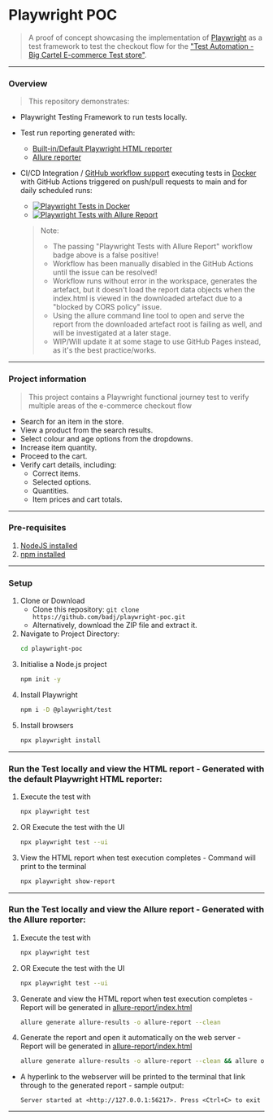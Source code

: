 # Playwright POC

> A proof of concept showcasing the implementation of [Playwright](https://playwright.dev/) as a test framework to test the checkout flow for the ["Test Automation - Big Cartel E-commerce Test store"](https://testautomation.bigcartel.com/).

---
### Overview

> This repository demonstrates:

- Playwright Testing Framework to run tests locally.
- Test run reporting generated with:
  - [Built-in/Default Playwright HTML reporter](https://playwright.dev/docs/test-reporters)
  - [Allure reporter](https://allurereport.org/)
- CI/CD Integration / [GitHub workflow support](https://github.com/badj/playwright-poc/actions) executing tests in [Docker](https://www.docker.com/) with GitHub Actions triggered on push/pull requests to main and for daily scheduled runs:
  - [![Playwright Tests in Docker](https://github.com/badj/playwright-poc/actions/workflows/main.yml/badge.svg)](https://github.com/badj/playwright-poc/actions/workflows/main.yml)
  - [![Playwright Tests with Allure Report](https://github.com/badj/playwright-poc/actions/workflows/allure-report.yml/badge.svg)](https://github.com/badj/playwright-poc/actions/workflows/allure-report.yml)
     
  > Note: 
  > - The passing "Playwright Tests with Allure Report" workflow badge above is a false positive!
  > - Workflow has been manually disabled in the GitHub Actions until the issue can be resolved!
  > - Workflow runs without error in the workspace, generates the artefact, but it doesn't load the report data objects when the index.html is viewed in the downloaded artefact due to a "blocked by CORS policy" issue. 
  > - Using the allure command line tool to open and serve the report from the downloaded artefact root is failing as well, and will be investigated at a later stage. 
  > - WIP/Will update it at some stage to use GitHub Pages instead, as it's the best practice/works.

---
### Project information

> This project contains a Playwright functional journey test to verify multiple areas of the e-commerce checkout flow

- Search for an item in the store.
- View a product from the search results.
- Select colour and age options from the dropdowns.
- Increase item quantity.
- Proceed to the cart.
- Verify cart details, including:
    - Correct items.
    - Selected options.
    - Quantities.
    - Item prices and cart totals.

---
### Pre-requisites

1. [NodeJS installed](https://nodejs.org/en/download/)
2. [npm installed](https://docs.npmjs.com/downloading-and-installing-node-js-and-npm/)

---
### Setup

1. Clone or Download
    - Clone this repository: `git clone https://github.com/badj/playwright-poc.git`
    - Alternatively, download the ZIP file and extract it.
2. Navigate to Project Directory:
   ```bash
   cd playwright-poc
   ```
3. Initialise a Node.js project
   ```bash
   npm init -y
   ```
4. Install Playwright
   ```bash
   npm i -D @playwright/test
   ```
5. Install browsers
   ```bash
   npx playwright install
   ``` 

---
### Run the Test locally and view the HTML report - Generated with the default Playwright HTML reporter:

1. Execute the test with
   ```bash
   npx playwright test
   ```
2. OR Execute the test with the UI
   ```bash
   npx playwright test --ui
   ``` 
3. View the HTML report when test execution completes - Command will print to the terminal
   ```bash
   npx playwright show-report
   ```

---
### Run the Test locally and view the Allure report - Generated with the Allure reporter:

1. Execute the test with
   ```bash
   npx playwright test
   ```
2. OR Execute the test with the UI
   ```bash
   npx playwright test --ui
   ``` 
3. Generate and view the HTML report when test execution completes - Report will be generated in [allure-report/index.html](allure-report/index.html)
   ```bash
   allure generate allure-results -o allure-report --clean 
   ```
4. Generate the report and open it automatically on the web server - Report will be generated in [allure-report/index.html](allure-report/index.html)
   ```bash
   allure generate allure-results -o allure-report --clean && allure open allure-report && echo "file://$(pwd)/allure-report/index.html" 
   ```   
- A hyperlink to the webserver will be printed to the terminal that link through to the generated report - sample output:

  ```
  Server started at <http://127.0.0.1:56217>. Press <Ctrl+C> to exit
  ```

---
